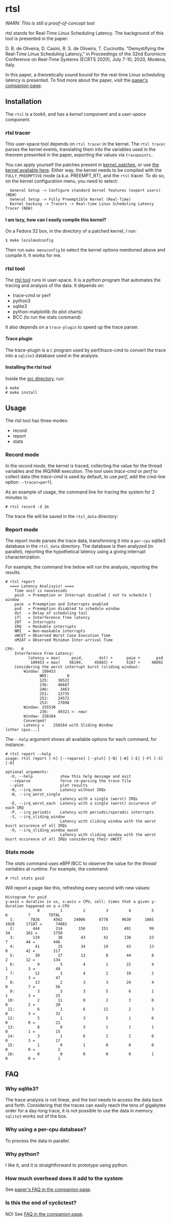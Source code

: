 # rtsl

*WARN: This is still a proof-of-concept tool*

rtsl stands for Real-Time Linux Scheduling Latency. The background of this tool is presented in the paper:

  D. B. de Oliveira, D. Casini, R. S. de Oliveira, T. Cucinotta. "Demystifying the Real-Time Linux Scheduling Latency," in Proceedings of the 32nd Euromicro Conference on Real-Time Systems (ECRTS 2020), July 7-10, 2020, Modena, Italy.

In this paper, a theoretically sound bound for the real-time Linux scheduling latency is presented. To find more about the paper, visit the [paper's companion page](https://bristot.me/demystifying-the-real-time-linux-latency/).

## Installation

The `rtsl` is a tookit, and has a  _kernel_ component and a _user-space_ component.

### rtsl tracer

This user-space tool depends on `rtsl tracer` in the kernel. The `rtsl tracer` parses the kernel events, translating them into the variables used in the theorem presented in the paper, exporting the values via `tracepoints.`

You can apply yourself the patches present in [kernel_patches](kernel/kernel_patches/), or use [the kernel available here](https://github.com/bristot/linux-rt-rtsl/tree/linux-5.6.y-rt-rtsl). Either way, the kernel needs to be compiled with the `FULLY_PREEMPTIVE` mode (a.k.a. PREEMPT_RT), and the `rtsl` tracer. To do so, on the kernel configuration menu, you need to select:

```
  General Setup -> Configure standard kernel features (expert users) (NEW)
  General Setup -> Fully Preemptible Kernel (Real-Time)
  Kernel hacking -> Tracers -> Real-time Linux Scheduling Latency Tracer (NEW)
```

#### I am lazy, how can I easily compile this kernel?

On a Fedora 32 box, in the directory of a patched kernel, I run:

```
$ make localmodconfig
```

Then run `make menuconfig` to select the kernel options mentioned above and compile it. It works for me.

### rtsl tool

The [rtsl tool](src/python/rtsl/) runs in user-space. It is a python program that automates the tracing and analysis of the data. It depends on:

 - trace-cmd or perf
 - python3
 - sqlite3
 - python-matplotlib (to plot charts)
 - BCC (to run the stats command)

It also depends on a `trace-plugin` to speed up the trace parser.

#### Trace plugin

The trace-plugin is a `C` program used by perf/trace-cmd to convert the trace into a `sqlite3` database used in the analysis.

#### Installing the rtsl tool

Inside the [src directory](src/), run:

```
$ make
# make install
```

## Usage

The rtsl tool has three modes:
 - record
 - report
 - stats
 
### Record mode

In the *record mode*, the kernel is traced, collecting the value for the thread variables and the IRQ/NMI execution. The tool uses *trace-cmd* or *perf* to collect data (the *trace-cmd* is used by default, to use *perf*, add the cmd-line option `--tracer=perf`).

As an example of usage, the command line for tracing the system for 2 minutes is:

```
# rtsl record -d 2m
```

The trace file will be saved in the `rtsl_data` directory:

### Report mode

The report mode parses the trace data, transforming it into a `per-cpu` sqlite3 database in the `rtsl_data` directory. The database is then analyzed (in parallel), reporting the hypothetical latency using a giving interrupt characterization.

For example, the command line below will run the analysis, reporting the results.

```
# rtsl report
  ==== Latency Analisyis! ==== 
	Time unit is nanosecods
	poid  = Preemption or Interrupt disabled [ not to schedule ] window
	paie  = Preemption and Interrupts enabled
	psd   = Preemption disabled to schedule window
	dst   = Delay of scheduling tail
	ifl   = Interference free latency
	INT   = Interrupts
	IRQ   = Maskable interrupts
	NMI   = Non-maskable interrupts
	oWCET = Observed Worst Case Execution Time
	oMIAT = Observed Minimun Inter-arrival Time

CPU:   0
	Interference Free Latency:
		  latency = max(     poid,       dst) +      paie +       psd
		   109453 = max(    56194,     45883) +      5167 +     48092
	Considering the worst interrupt burst (sliding window):
		Window: 109453
		       NMI:        0
		       125:    30522
		       236:    46687
		       246:     3463
		       251:    13735
		       252:    24572
		       253:    27098
		Window: 255530
		       236:    49321 <- new!
		Window: 258164
		Converged!
		Latency =    258164 with Sliding Window
[other cpus...]
```

The ```--help``` argument shows all available options for each command, for instance:

```
# rtsl report --help
usage: rtsl report [-h] [--reparse] [--plot] [-N] [-W] [-E] [-P] [-S] [-O]

optional arguments:
  -h, --help            show this help message and exit
  --reparse             force re-parsing the trace file
  --plot                plot results
  -N, --irq_none        Latency without IRQs
  -W, --irq_worst_single
                        Latency with a single (worst) IRQs
  -E, --irq_worst_each  Latency with a single (worst) occurence of each IRQ
  -P, --irq_periodic    Latency with periodic/sporadic interrupts
  -S, --irq_sliding_window
                        Latency with sliding window with the worst busrt occurence of all IRQs
  -O, --irq_sliding_window_owcet
                        Latency with sliding window with the worst busrt occurence of all IRQs considering their oWCET
```

### Stats mode

The *stats* command uses eBPF/BCC to observe the value for the _thread variables_ at runtime. For example, the command:

```
# rtsl stats poid
```

Will report a page like this, refreshing every second with new values:

```
Histogram for poid
y-axis = duration in us, x-axis = CPU, cell: times that a given y-duration happened on a x-CPU
              0         1         2         3         4         5         6         7        TOTAL
  1:       7826      4562     24006      8778      9630      1865      1028     17187 =      74882
  2:        444       214       156       151       491        99        34       161 =       1750
  3:        119        38        43        42       130        23         7        44 =        446
  4:         41        25        34        19        43        13         0        42 =        217
  5:         30        17        13         8        44         8         2        12 =        134
  6:          9         5         4         1        22         4         1         3 =         49
  7:         12         3         4         2        19         2         2         3 =         47
  8:         13         2         3         3        24         4         0         7 =         56
  9:          3         3         3         5         6         1         1         3 =         25
 10:          2        11         0         2         3         0         0         2 =         20
 11:          6         1         6        11         2         3         0         3 =         32
 12:          5         1         3         5         1         6         0         0 =         21
 13:          8         0         3         1         1         1         0         1 =         15
 14:          3         1         6         2         2         0         0         3 =         17
 15:          1         0         1         0         0         0         0         0 =          2
 16:          0         0         0         0         0         1         0         0 =          1
```

## FAQ

### Why sqlite3?

The trace analysis is not linear, and the tool needs to access the data back and forth. Considering that the traces can easily reach the tens of gigabytes order for a day-long trace, it is not possible to use the data in memory. `sqlite3` works out of the box.

### Why using a per-cpu database?

To process the data in parallel.

### Why python?

I like it, and it is straightforward to prototype using python.

### How much overhead does it add to the system

See [paper's FAQ in the companion page](http://bristot.me/demystifying-the-real-time-linux-latency/).

### Is this the end of cyclictest?

NO! See [FAQ in the companion page](http://bristot.me/demystifying-the-real-time-linux-latency/).
